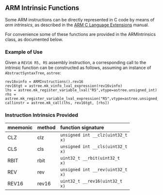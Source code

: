 ## ARM Intrinsic Functions

Some ARM instructions can be directly represented in C code by means of
*arm intrinsics*, as described in the
[ARM C Language Extensions](https://developer.arm.com/documentation/101028/0013/?lang=en)
manual.

For convenience some of these functions are provided in the ARMIntrinsics class, as
documented below.

### Example of Use

Given a <code>REV16 R5, R5</code> assembly instruction, a corresponding call to the
intrinsic function can be constructed as follows, assuming an instance of
<code>AbstractSyntaxTree</code>, <code>astree</code>:
```
rev16vinfo = ARMInstructions().rev16
rev16tgt = astree.mk_vinfo_lval_expression(rev16vinfo)
lhs = astree.mk_register_variable_lval("R5",vtype=astree.unsigned_int)
rhs = astree.mk_register_variable_lval_expression("R5",vtype=astree.unsigned_int)
callinstr = astree.mk_call(lhs, rev16tgt, [rhs])
```

### Instruction Intrinsics Provided


| mnemonic | method | function signature |
| :---- | :---- | :--- |
| CLZ   | clz   | <code>unsigned int __clz(uint32_t x)</code> |
| CLS   | cls   | <code>unsigned int __cls(uint32_t x)</code> |
| RBIT  | rbit  | <code>uint32_t __rbit(uint32_t x)</code> |
| REV   | rev   | <code>unsigned int __rev(uint32_t x)</code> |
| REV16 | rev16 | <code>uint32_t __rev16(uint32_t x)</code> |